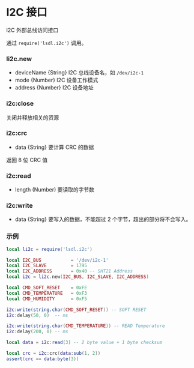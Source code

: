 # I2C 接口



I2C 外部总线访问接口

通过 `require('lsdl.i2c')` 调用。

### li2c.new

- deviceName {String} I2C 总线设备名，如 `/dev/i2c-1`
- mode {Number} I2C 设备工作模式
- address {Number} I2C 设备地址

### i2c:close 

关闭并释放相关的资源

### i2c:crc

- data {String} 要计算 CRC 的数据

返回 8 位 CRC 值

### i2c:read

- length (Number) 要读取的字节数

### i2c:write

- data {String} 要写入的数据，不能超过 2 个字节，超出的部分将不会写入。

### 示例

```lua
local li2c = require('lsdl.i2c')

local I2C_BUS           = '/dev/i2c-1'
local I2C_SLAVE         = 1795
local I2C_ADDRESS       = 0x40 -- SHT21 Address
local i2c = li2c.new(I2C_BUS, I2C_SLAVE, I2C_ADDRESS)

local CMD_SOFT_RESET    = 0xFE
local CMD_TEMPERATURE   = 0xF3
local CMD_HUMIDITY      = 0xF5

i2c:write(string.char(CMD_SOFT_RESET)) -- SOFT RESET
i2c:delay(50, 0)  -- ms

i2c:write(string.char(CMD_TEMPERATURE)) -- READ Temperature
i2c:delay(200, 0) -- ms

local data = i2c:read(3) -- 2 byte value + 1 byte checksum

local crc = i2c:crc(data:sub(1, 2))
assert(crc == data:byte(3))

```